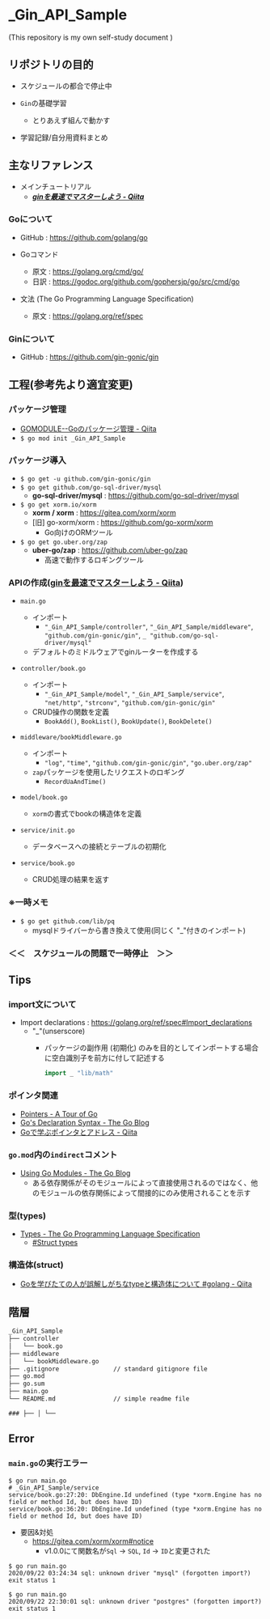 # _Gin_API_Sample

(This repository is my own self-study document
)

## リポジトリの目的

- スケジュールの都合で停止中

- ``Gin``の基礎学習
  - とりあえず組んで動かす
- 学習記録/自分用資料まとめ

## 主なリファレンス

- メインチュートリアル
  - ***[ginを最速でマスターしよう - Qiita](https://qiita.com/Syoitu/items/8e7e3215fb7ac9dabc3a)***

### **Go**について

- GitHub : https://github.com/golang/go

- Goコマンド
  - 原文 : https://golang.org/cmd/go/
  - 日訳 : https://godoc.org/github.com/gophersjp/go/src/cmd/go

- 文法 (The Go Programming Language Specification)
  - 原文 : https://golang.org/ref/spec

### **Gin**について

- GitHub : https://github.com/gin-gonic/gin

## 工程(参考先より適宜変更)

### パッケージ管理

- [GOMODULE--Goのパッケージ管理 - Qiita](https://qiita.com/Syoitu/items/f221b52231703cebe8ff)
- ``$ go mod init _Gin_API_Sample``

### パッケージ導入

- ``$ go get -u github.com/gin-gonic/gin``
- ``$ go get github.com/go-sql-driver/mysql``
  - **go-sql-driver/mysql** : https://github.com/go-sql-driver/mysql
- ``$ go get xorm.io/xorm``
  - **xorm / xorm** : https://gitea.com/xorm/xorm
  - [旧] go-xorm/xorm : https://github.com/go-xorm/xorm
    - Go向けのORMツール
- ``$ go get go.uber.org/zap``
  - **uber-go/zap** : https://github.com/uber-go/zap
    - 高速で動作するロギングツール

### APIの作成([ginを最速でマスターしよう - Qiita](https://qiita.com/Syoitu/items/8e7e3215fb7ac9dabc3a#gin%E3%81%A7%E7%B0%A1%E5%8D%98%E3%81%AArest%E9%A2%A8%E3%81%AEapi%E3%82%B5%E3%83%BC%E3%83%90%E3%83%BC%E3%82%92%E4%BD%9C%E3%81%A3%E3%81%A6%E3%81%BF%E3%82%88%E3%81%86))

- ``main.go``
  - インポート
    - ``"_Gin_API_Sample/controller"``, ``"_Gin_API_Sample/middleware"``, ``"github.com/gin-gonic/gin"``, ``_ "github.com/go-sql-driver/mysql"``
  - デフォルトのミドルウェアでginルーターを作成する

- ``controller/book.go``
  - インポート
    - ``"_Gin_API_Sample/model"``, ``"_Gin_API_Sample/service"``, ``"net/http"``, ``"strconv"``, ``"github.com/gin-gonic/gin"``
  - CRUD操作の関数を定義
    - ``BookAdd()``, ``BookList()``, ``BookUpdate()``, ``BookDelete()``

- ``middleware/bookMiddleware.go``
  - インポート
    - ``"log"``, ``"time"``, ``"github.com/gin-gonic/gin"``, ``"go.uber.org/zap"``
  - ``zap``パッケージを使用したリクエストのロギング
    - ``RecordUaAndTime()``

- ``model/book.go``
  - ``xorm``の書式でbookの構造体を定義

- ``service/init.go``
  - データベースへの接続とテーブルの初期化

- ``service/book.go``
  - CRUD処理の結果を返す

### ※一時メモ

- ``$ go get github.com/lib/pq``
  - mysqlドライバーから書き換えて使用(同じく "_"付きのインポート)

### ＜＜　スケジュールの問題で一時停止　＞＞

## Tips

### import文について

- Import declarations : https://golang.org/ref/spec#Import_declarations
  - "_"(unserscore)
    - パッケージの副作用 (初期化) のみを目的としてインポートする場合に空白識別子を前方に付して記述する

      ~~~go
      import _ "lib/math"
      ~~~

### ポインタ関連

- [Pointers - A Tour of Go](https://go-tour-jp.appspot.com/moretypes/1)
- [Go's Declaration Syntax - The Go Blog](https://blog.golang.org/declaration-syntax)
- [Goで学ぶポインタとアドレス - Qiita](https://qiita.com/Sekky0905/items/447efa04a95e3fec217f)

### ``go.mod``内の``indirect``コメント

- [Using Go Modules - The Go Blog](https://blog.golang.org/using-go-modules)
  - ある依存関係がそのモジュールによって直接使用されるのではなく、他のモジュールの依存関係によって間接的にのみ使用されることを示す

### 型(types)

- [Types - The Go Programming Language Specification](https://golang.org/ref/spec#Types)
  - [#Struct types](https://golang.org/ref/spec#Struct_types)

### 構造体(struct)

- [Goを学びたての人が誤解しがちなtypeと構造体について #golang - Qiita](https://qiita.com/tenntenn/items/45c568d43e950292bc31)

## 階層

~~~txt
_Gin_API_Sample
├── controller
│   └── book.go
├── middleware
│   └── bookMiddleware.go
├── .gitignore               // standard gitignore file
├── go.mod
├── go.sum
├── main.go
└── README.md                // simple readme file

### ├── │ └──
~~~

## Error

### ``main.go``の実行エラー

~~~error
$ go run main.go
# _Gin_API_Sample/service
service/book.go:27:20: DbEngine.Id undefined (type *xorm.Engine has no field or method Id, but does have ID)
service/book.go:36:20: DbEngine.Id undefined (type *xorm.Engine has no field or method Id, but does have ID)
~~~

- 要因&対処
  - https://gitea.com/xorm/xorm#notice
    - v1.0.0にて関数名が``Sql`` -> ``SQL``, ``Id`` -> ``ID``と変更された

~~~error
$ go run main.go
2020/09/22 03:24:34 sql: unknown driver "mysql" (forgotten import?)
exit status 1
~~~

~~~error
$ go run main.go
2020/09/22 22:30:01 sql: unknown driver "postgres" (forgotten import?)
exit status 1
~~~